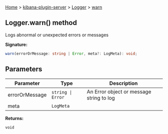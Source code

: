 [Home](./index) &gt; [kibana-plugin-server](./kibana-plugin-server.md) &gt; [Logger](./kibana-plugin-server.logger.md) &gt; [warn](./kibana-plugin-server.logger.warn.md)

## Logger.warn() method

Logs abnormal or unexpected errors or messages

<b>Signature:</b>

```typescript
warn(errorOrMessage: string | Error, meta?: LogMeta): void;
```

## Parameters

|  Parameter | Type | Description |
|  --- | --- | --- |
|  errorOrMessage | <code>string &#124; Error</code> | An Error object or message string to log |
|  meta | <code>LogMeta</code> |  |

<b>Returns:</b>

`void`

